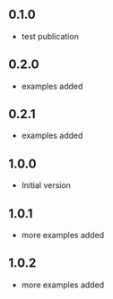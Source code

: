 ## 0.1.0

- test publication

## 0.2.0

- examples added

## 0.2.1

- examples added

## 1.0.0

- Initial version

## 1.0.1

- more examples added

## 1.0.2

- more examples added